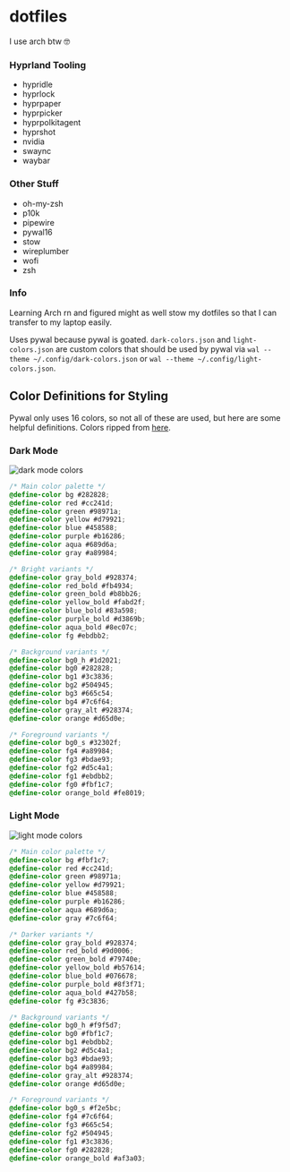 # dotfiles
I use arch btw 🤓

### Hyprland Tooling

* hypridle
* hyprlock
* hyprpaper
* hyprpicker
* hyprpolkitagent
* hyprshot
* nvidia
* swaync
* waybar

### Other Stuff

* oh-my-zsh
* p10k
* pipewire
* pywal16
* stow
* wireplumber
* wofi
* zsh

### Info

Learning Arch rn and figured might as well stow my dotfiles so that I can transfer to my laptop easily.

Uses pywal because pywal is goated. `dark-colors.json` and `light-colors.json` are custom colors that should be used by pywal via `wal --theme ~/.config/dark-colors.json` or `wal --theme ~/.config/light-colors.json`.

## Color Definitions for Styling

Pywal only uses 16 colors, so not all of these are used, but here are some helpful definitions. Colors ripped from [here](https://github.com/morhetz/gruvbox?tab=readme-ov-file).

### Dark Mode

![dark mode colors](https://camo.githubusercontent.com/3dfae3155f4ad996e105584d9ff884ad9b8a93c20b4c2eaad0ce226c680e58e2/687474703a2f2f692e696d6775722e636f6d2f776136363678672e706e67)

```css
/* Main color palette */
@define-color bg #282828;
@define-color red #cc241d;
@define-color green #98971a;
@define-color yellow #d79921;
@define-color blue #458588;
@define-color purple #b16286;
@define-color aqua #689d6a;
@define-color gray #a89984;

/* Bright variants */
@define-color gray_bold #928374;
@define-color red_bold #fb4934;
@define-color green_bold #b8bb26;
@define-color yellow_bold #fabd2f;
@define-color blue_bold #83a598;
@define-color purple_bold #d3869b;
@define-color aqua_bold #8ec07c;
@define-color fg #ebdbb2;

/* Background variants */
@define-color bg0_h #1d2021;
@define-color bg0 #282828;
@define-color bg1 #3c3836;
@define-color bg2 #504945;
@define-color bg3 #665c54;
@define-color bg4 #7c6f64;
@define-color gray_alt #928374;
@define-color orange #d65d0e;

/* Foreground variants */
@define-color bg0_s #32302f;
@define-color fg4 #a89984;
@define-color fg3 #bdae93;
@define-color fg2 #d5c4a1;
@define-color fg1 #ebdbb2;
@define-color fg0 #fbf1c7;
@define-color orange_bold #fe8019;
```

### Light Mode

![light mode colors](https://camo.githubusercontent.com/8c93d719f229b9521e88c69f89ad712ab542fb583065310ae20fa898ab7261b1/687474703a2f2f692e696d6775722e636f6d2f3439714b7959572e706e67)

```css
/* Main color palette */
@define-color bg #fbf1c7;
@define-color red #cc241d;
@define-color green #98971a;
@define-color yellow #d79921;
@define-color blue #458588;
@define-color purple #b16286;
@define-color aqua #689d6a;
@define-color gray #7c6f64;

/* Darker variants */
@define-color gray_bold #928374;
@define-color red_bold #9d0006;
@define-color green_bold #79740e;
@define-color yellow_bold #b57614;
@define-color blue_bold #076678;
@define-color purple_bold #8f3f71;
@define-color aqua_bold #427b58;
@define-color fg #3c3836;

/* Background variants */
@define-color bg0_h #f9f5d7;
@define-color bg0 #fbf1c7;
@define-color bg1 #ebdbb2;
@define-color bg2 #d5c4a1;
@define-color bg3 #bdae93;
@define-color bg4 #a89984;
@define-color gray_alt #928374;
@define-color orange #d65d0e;

/* Foreground variants */
@define-color bg0_s #f2e5bc;
@define-color fg4 #7c6f64;
@define-color fg3 #665c54;
@define-color fg2 #504945;
@define-color fg1 #3c3836;
@define-color fg0 #282828;
@define-color orange_bold #af3a03;
```


